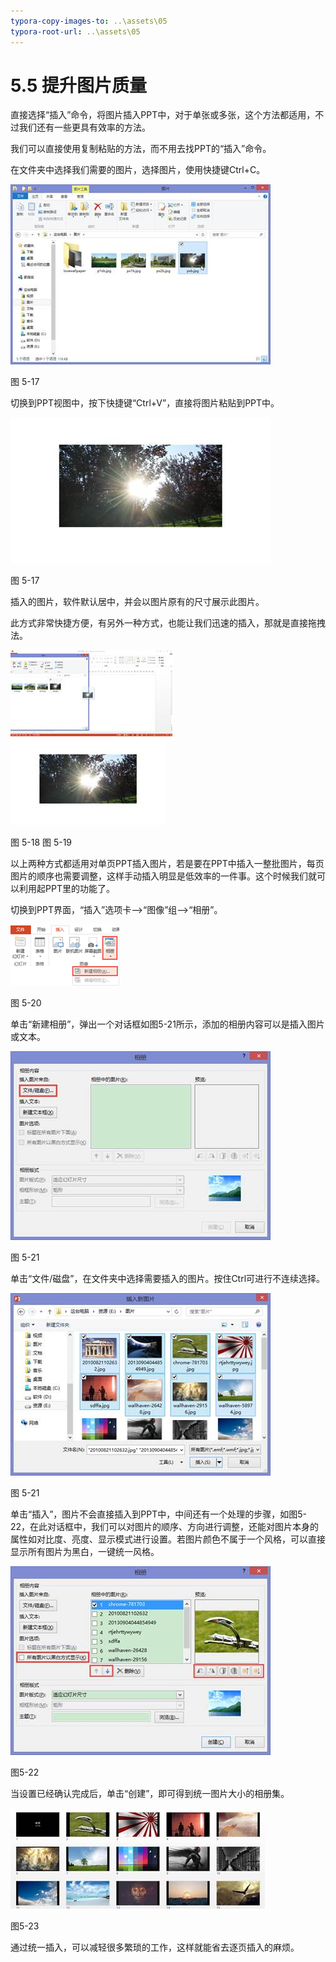 ```yaml
---
typora-copy-images-to: ..\assets\05
typora-root-url: ..\assets\05
---
```


# 5.5  提升图片质量

直接选择“插入”命令，将图片插入PPT中，对于单张或多张，这个方法都适用，不过我们还有一些更具有效率的方法。

我们可以直接使用复制粘贴的方法，而不用去找PPT的“插入”命令。

在文件夹中选择我们需要的图片，选择图片，使用快捷键Ctrl+C。

![img](../../.gitbook/assets/image020%20%289%29.jpg)

图 5-17

切换到PPT视图中，按下快捷键“Ctrl+V”，直接将图片粘贴到PPT中。

![img](../../.gitbook/assets/image021%20%2817%29.jpg)

图 5-17

插入的图片，软件默认居中，并会以图片原有的尺寸展示此图片。

此方式非常快捷方便，有另外一种方式，也能让我们迅速的插入，那就是直接拖拽法。

![img](../../.gitbook/assets/image022%20%2817%29.jpg) ![img](../../.gitbook/assets/image023%20%2811%29.jpg)

图 5-18 图 5-19

以上两种方式都适用对单页PPT插入图片，若是要在PPT中插入一整批图片，每页图片的顺序也需要调整，这样手动插入明显是低效率的一件事。这个时候我们就可以利用起PPT里的功能了。

切换到PPT界面，“插入”选项卡——&gt;“图像”组——&gt;“相册”。

![img](../../.gitbook/assets/image024.png)

图 5-20

单击“新建相册”，弹出一个对话框如图5-21所示，添加的相册内容可以是插入图片或文本。

![img](../../.gitbook/assets/image025%20%2824%29.jpg)

图 5-21

单击“文件/磁盘”，在文件夹中选择需要插入的图片。按住Ctrl可进行不连续选择。

![img](../../.gitbook/assets/image026%20%2812%29.jpg)

图 5-21

单击“插入”，图片不会直接插入到PPT中，中间还有一个处理的步骤，如图5-22，在此对话框中，我们可以对图片的顺序、方向进行调整，还能对图片本身的属性如对比度、亮度、显示模式进行设置。若图片颜色不属于一个风格，可以直接显示所有图片为黑白，一键统一风格。

![img](../../.gitbook/assets/image027%20%2811%29.jpg)

图5-22

当设置已经确认完成后，单击“创建”，即可得到统一图片大小的相册集。

![img](../../.gitbook/assets/image028%20%2827%29.jpg)

图5-23

通过统一插入，可以减轻很多繁琐的工作，这样就能省去逐页插入的麻烦。


